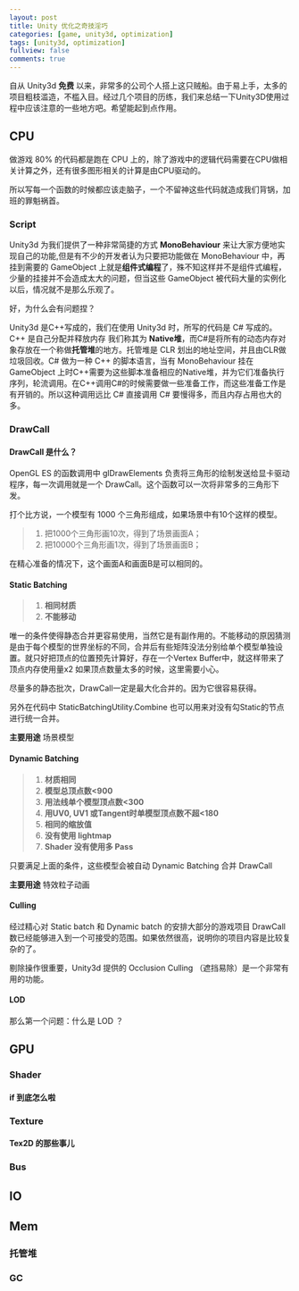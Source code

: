 ```yaml
---
layout: post
title: Unity 优化之奇技淫巧
categories: [game, unity3d, optimization]
tags: [unity3d, optimization]
fullview: false
comments: true
---
```


自从 Unity3d **免费** 以来，非常多的公司个人搭上这只贼船。由于易上手，太多的项目粗枝滥造，不槛入目。经过几个项目的历练，我们来总结一下Unity3D使用过程中应该注意的一些地方吧。希望能起到点作用。

## CPU
做游戏 80% 的代码都是跑在 CPU 上的，除了游戏中的逻辑代码需要在CPU做相关计算之外，还有很多图形相关的计算是由CPU驱动的。

所以写每一个函数的时候都应该走脑子，一个不留神这些代码就造成我们背锅，加班的罪魁祸首。

### Script
Unity3d 为我们提供了一种非常简捷的方式 **MonoBehaviour** 来让大家方便地实现自己的功能,但是有不少的开发者认为只要把功能做在 MonoBehaviour 中，再挂到需要的 GameObject 上就是**组件式编程**了，殊不知这样并不是组件式编程，少量的挂接并不会造成太大的问题，但当这些 GameObject 被代码大量的实例化以后，情况就不是那么乐观了。

好，为什么会有问题捏？

Unity3d 是C++写成的，我们在使用 Unity3d 时，所写的代码是 C# 写成的。C++ 是自己分配并释放内存 我们称其为 **Native堆**，而C#是将所有的动态内存对象存放在一个称做**托管堆**的地方。托管堆是 CLR 划出的地址空间，并且由CLR做垃圾回收。C# 做为一种 C++ 的脚本语言，当有 MonoBehaviour 挂在 GameObject 上时C++需要为这些脚本准备相应的Native堆，并为它们准备执行序列，轮流调用。在C++调用C#的时候需要做一些准备工作，而这些准备工作是有开销的。所以这种调用远比 C# 直接调用 C# 要慢得多，而且内存占用也大的多。

### DrawCall

#### DrawCall 是什么？
OpenGL ES 的函数调用中 glDrawElements 负责将三角形的绘制发送给显卡驱动程序，每一次调用就是一个 DrawCall。这个函数可以一次将非常多的三角形下发。

打个比方说，一个模型有 1000 个三角形组成，如果场景中有10个这样的模型。

>1. 把1000个三角形画10次，得到了场景画面A；
>1. 把10000个三角形画1次，得到了场景画面B；

在精心准备的情况下，这个画面A和画面B是可以相同的。

#### Static Batching

>1. **相同材质**
>2. **不能移动**

唯一的条件使得静态合并更容易使用，当然它是有副作用的。不能移动的原因猜测是由于每个模型的世界坐标的不同，合并后有些矩阵没法分别给单个模型单独设置。就只好把顶点的位置预先计算好，存在一个Vertex Buffer中，就这样带来了顶点内存使用量x2 如果顶点数量太多的时候，这里需要小心。

尽量多的静态批次，DrawCall一定是最大化合并的。因为它很容易获得。

另外在代码中 StaticBatchingUtility.Combine 也可以用来对没有勾Static的节点进行统一合并。


**主要用途** 场景模型

#### Dynamic Batching

>1. **材质相同**
>2. **模型总顶点数<900**
>3. **用法线单个模型顶点数<300**
>4. **用UV0, UV1 或Tangent时单模型顶点数不超<180**
>5. **相同的缩放值**
>6. **没有使用 lightmap**
>7. **Shader 没有使用多 Pass**

只要满足上面的条件，这些模型会被自动 Dynamic Batching 合并 DrawCall

**主要用途** 特效粒子动画

#### Culling

经过精心对 Static batch 和 Dynamic batch 的安排大部分的游戏项目 DrawCall 数已经能够进入到一个可接受的范围。如果依然很高，说明你的项目内容是比较复杂的了。

剔除操作很重要，Unity3d 提供的 Occlusion Culling （遮挡易除）是一个非常有用的功能。

#### LOD

那么第一个问题：什么是 LOD ？

## GPU

### Shader

#### if 到底怎么啦

### Texture

#### Tex2D 的那些事儿


### Bus

## IO

## Mem

### 托管堆

### GC



